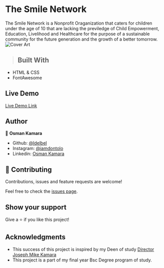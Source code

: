 # The Smile Network


The Smile Network is a Nonprofit Oraganization that caters for children under the age of 10 that 
are lacking the previledge of Child Empowerment, Education, Livelihood and Healthcare for the purpose 
of a sustainable community for the future generation and the growth of a better tomorrow.  
![Cover Art](./screenshot.png)
> ## Built With

- HTML & CSS
- FontAwesome

## Live Demo

[Live Demo Link](https://iamdontolo.github.io/smile/)






## Author

👤 **Osman Kamara**

- Github: [@ldelbel](https://github.com/iamdontolo)
- Instagram: [@iamdontolo](https://instagram.com/iamdontolo)
- Linkedin: [Osman Kamara](https://www.linkedin.com/in/osman-kamara-5b18a8247/)

## 🤝 Contributing

Contributions, issues and feature requests are welcome!

Feel free to check the [issues page](https://github.com/iamdontolo/open-source/issues).

## Show your support

Give a ⭐️ if you like this project!

## Acknowledgments

- This success of this project is inspired by my Deen of study [Director Joseph Mike Kamara](https://github.com/mykkam)
- This project is a part of my final year Bsc Degree program of study.

